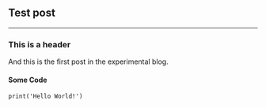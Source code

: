 ## Test post

---

### This is a header

And this is the first post in the experimental blog.

#### Some Code

```python3
print('Hello World!')
```

